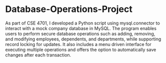 # Database-Operations-Project
As part of CSE 4701, I developed a Python script using mysql.connector to interact with a mock company database in MySQL. The program enables users to perform secure database operations such as adding, removing, and modifying employees, dependents, and departments, while supporting record locking for updates. It also includes a menu driven interface for executing multiple operations and offers the option to automatically save changes after each transaction.
